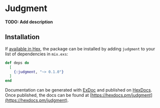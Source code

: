 # Judgment

**TODO: Add description**

## Installation

If [available in Hex](https://hex.pm/docs/publish), the package can be installed
by adding `judgment` to your list of dependencies in `mix.exs`:

```elixir
def deps do
  [
    {:judgment, "~> 0.1.0"}
  ]
end
```

Documentation can be generated with [ExDoc](https://github.com/elixir-lang/ex_doc)
and published on [HexDocs](https://hexdocs.pm). Once published, the docs can
be found at [https://hexdocs.pm/judgment](https://hexdocs.pm/judgment).

